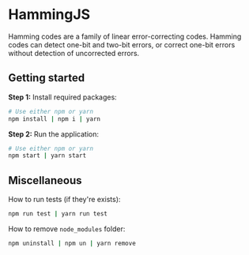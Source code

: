 # HammingJS

Hamming codes are a family of linear error-correcting codes. Hamming codes can detect one-bit and two-bit errors, or correct one-bit errors without detection of uncorrected errors.

## Getting started

**Step 1:** Install required packages:

```bash
# Use either npm or yarn
npm install | npm i | yarn
```

**Step 2:** Run the application:

```bash
# Use either npm or yarn
npm start | yarn start

```

## Miscellaneous

How to run tests (if they're exists):

```bash
npm run test | yarn run test
```

How to remove `node_modules` folder:

```bash
npm uninstall | npm un | yarn remove
```
